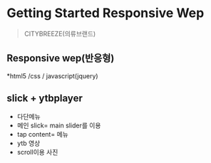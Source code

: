 # Getting Started Responsive Wep

> CITYBREEZE(의류브랜드)

## Responsive wep(반응형)
*html5 /css / javascript(jquery)

## slick + ytbplayer

* 다단메뉴
* 메인 slick= main slider를 이용
* tap content= 메뉴
* ytb 영상
* scroll이용 사진



